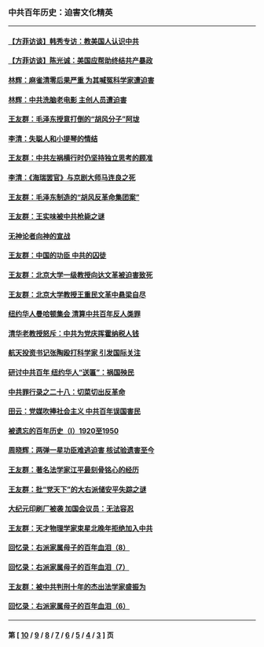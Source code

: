 ### 中共百年历史：迫害文化精英
---
#### [【方菲访谈】韩秀专访：教美国人认识中共](../../pages/nf1176111/n13821310.md?09250430) 
#### [【方菲访谈】陈光诚：美国应帮助终结共产暴政](../../pages/nf1176111/n13759521.md?09250430) 
#### [林辉：麻雀清零后果严重 为其喊冤科学家遭迫害](../../pages/nf1176111/n13746900.md?09250430) 
#### [林辉：中共洗脑老电影 主创人员遭迫害](../../pages/nf1176111/n13699437.md?09250430) 
#### [王友群：毛泽东授意打倒的“胡风分子”阿垅](../../pages/nf1176111/n13592541.md?09250430) 
#### [李清：失聪人和小提琴的情结](../../pages/nf1176111/n13459280.md?09250430) 
#### [王友群：中共左祸横行时仍坚持独立思考的顾准](../../pages/nf1176111/n13444722.md?09250430) 
#### [李清：《海瑞罢官》与京剧大师马连良之死](../../pages/nf1176111/n13412316.md?09250430) 
#### [王友群：毛泽东制造的“胡风反革命集团案”](../../pages/nf1176111/n13324909.md?09250430) 
#### [王友群：王实味被中共枪毙之谜](../../pages/nf1176111/n13307502.md?09250430) 
#### [无神论者向神的宣战](../../pages/nf1176111/n13281535.md?09250430) 
#### [王友群：中国的功臣 中共的囚徒](../../pages/nf1176111/n13291790.md?09250430) 
#### [王友群：北京大学一级教授向达文革被迫害致死](../../pages/nf1176111/n13150966.md?09250430) 
#### [王友群：北京大学教授王重民文革中悬梁自尽](../../pages/nf1176111/n13084645.md?09250430) 
#### [纽约华人曼哈顿集会 清算中共百年反人类罪](../../pages/nf1176111/n13084157.md?09250430) 
#### [清华老教授怒斥：中共为党庆挥霍纳税人钱](../../pages/nf1176111/n13071430.md?09250430) 
#### [航天投资书记张陶殴打科学家 引发国际关注](../../pages/nf1176111/n13069132.md?09250430) 
#### [研讨中共百年 纽约华人“送匾”：祸国殃民](../../pages/nf1176111/n13057367.md?09250430) 
#### [中共罪行录之二十八：切菜切出反革命](../../pages/nf1176111/n13030600.md?09250430) 
#### [田云：党媒吹捧社会主义 中共百年误国害民](../../pages/nf1176111/n13006682.md?09250430) 
#### [被遗忘的百年历史（I）1920至1950](../../pages/nf1176111/n12986411.md?09250430) 
#### [周晓辉：两弹一星功臣难逃迫害 核试验遗害至今](../../pages/nf1176111/n12974997.md?09250430) 
#### [王友群：著名法学家江平最刻骨铭心的经历](../../pages/nf1176111/n12970787.md?09250430) 
#### [王友群：批“党天下”的大右派储安平失踪之谜](../../pages/nf1176111/n12954229.md?09250430) 
#### [大纪元印刷厂被袭 加国会议员：无法容忍](../../pages/nf1176111/n12883028.md?09250430) 
#### [王友群：天才物理学家束星北晚年拒绝加入中共](../../pages/nf1176111/n12792913.md?09250430) 
#### [回忆录：右派家属母子的百年血泪（8）](../../pages/nf1176111/n12706196.md?09250430) 
#### [回忆录：右派家属母子的百年血泪（7）](../../pages/nf1176111/n12706191.md?09250430) 
#### [王友群：被中共判刑十年的杰出法学家盛振为](../../pages/nf1176111/n12706141.md?09250430) 
#### [回忆录：右派家属母子的百年血泪（6）](../../pages/nf1176111/n12698863.md?09250430) 

---
#### 第 [ [10](./10.md?09250430) / [9](./9.md?09250430) / [8](./8.md?09250430) / [7](./7.md?09250430) / [6](./6.md?09250430) / [5](./5.md?09250430) / [4](./4.md?09250430) / [3](./3.md?09250430) ] 页
